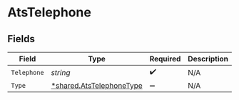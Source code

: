 # AtsTelephone


## Fields

| Field                                                               | Type                                                                | Required                                                            | Description                                                         |
| ------------------------------------------------------------------- | ------------------------------------------------------------------- | ------------------------------------------------------------------- | ------------------------------------------------------------------- |
| `Telephone`                                                         | *string*                                                            | :heavy_check_mark:                                                  | N/A                                                                 |
| `Type`                                                              | [*shared.AtsTelephoneType](../../models/shared/atstelephonetype.md) | :heavy_minus_sign:                                                  | N/A                                                                 |